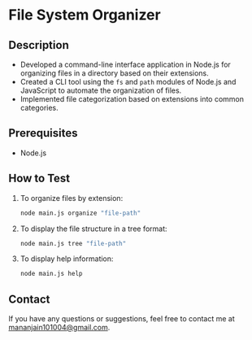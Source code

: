 # File System Organizer

## Description
- Developed a command-line interface application in Node.js for organizing files in a directory based on their extensions.
- Created a CLI tool using the `fs` and `path` modules of Node.js and JavaScript to automate the organization of files.
- Implemented file categorization based on extensions into common categories.

## Prerequisites
- Node.js

## How to Test
1. To organize files by extension:
   ```bash
   node main.js organize "file-path"
   ```
2. To display the file structure in a tree format:
   ```bash
   node main.js tree "file-path"
   ```
3. To display help information:
   ```bash
   node main.js help
   ```

## Contact
If you have any questions or suggestions, feel free to contact me at [mananjain101004@gmail.com](mailto:mananjain101004@gmail.com).
